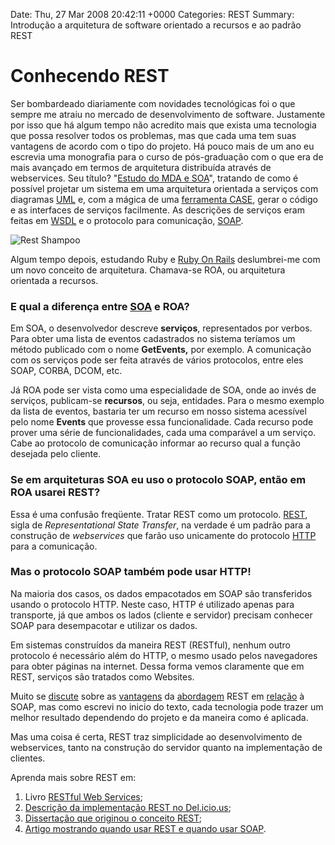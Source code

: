 Date: Thu, 27 Mar 2008 20:42:11 +0000
Categories: REST
Summary: Introdução a arquitetura de software orientado a recursos e ao padrão REST

# Conhecendo REST

Ser bombardeado diariamente com novidades tecnológicas foi o que sempre me atraiu no mercado de desenvolvimento de software. Justamente por isso que há algum tempo não acredito mais que exista uma tecnologia que possa resolver todos os problemas, mas que cada uma tem suas vantagens de acordo com o tipo do projeto. Há pouco mais de um ano eu escrevia uma monografia para o curso de pós-graduação com o que era de mais avançado em termos de arquitetura distribuída através de webservices. Seu título? "[Estudo do MDA e SOA][2]", tratando de como é possível projetar um sistema em uma arquitetura orientada a serviços com diagramas [UML][3] e, com a mágica de uma [ferramenta CASE][4], gerar o código e as interfaces de serviços facilmente. As descrições de serviços eram feitas em [WSDL][5] e o protocolo para comunicação, [SOAP][6].

![Rest Shampoo][1] 

Algum tempo depois, estudando Ruby e [Ruby On Rails][7] deslumbrei-me com um novo conceito de arquitetura. Chamava-se ROA, ou arquitetura orientada a recursos. 

### E qual a diferença entre [SOA][8] e ROA?

Em SOA, o desenvolvedor descreve **serviços**, representados por verbos. Para obter uma lista de eventos cadastrados no sistema teríamos um método publicado com o nome **GetEvents,** por exemplo. A comunicação com os serviços pode ser feita através de vários protocolos, entre eles SOAP, CORBA, DCOM, etc.

Já ROA pode ser vista como uma especialidade de SOA, onde ao invés de serviços, publicam-se **recursos**, ou seja, entidades. Para o mesmo exemplo da lista de eventos, bastaria ter um recurso em nosso sistema acessível pelo nome **Events** que provesse essa funcionalidade. Cada recurso pode prover uma série de funcionalidades, cada uma comparável a um serviço. Cabe ao protocolo de comunicação informar ao recurso qual a função desejada pelo cliente.

### Se em arquiteturas SOA eu uso o protocolo SOAP, então em ROA usarei REST?

Essa é uma confusão freqüente. Tratar REST como um protocolo. [REST][9], sigla de _Representational State Transfer_, na verdade é um padrão para a construção de _webservices_ que farão uso unicamente do protocolo [HTTP][10] para a comunicação. 

### Mas o protocolo SOAP também pode usar HTTP!

Na maioria dos casos, os dados empacotados em SOAP são transferidos usando o protocolo HTTP. Neste caso, HTTP é utilizado apenas para transporte, já que ambos os lados (cliente e servidor) precisam conhecer SOAP para desempacotar e utilizar os dados.

Em sistemas construídos da maneira REST (RESTful), nenhum outro protocolo é necessário além do HTTP, o mesmo usado pelos navegadores para obter páginas na internet. Dessa forma vemos claramente que em REST, serviços são tratados como Websites.

Muito se [discute][11] sobre as [vantagens][12] da [abordagem][13] REST em [relação][14] à SOAP, mas como escrevi no inicio do texto, cada tecnologia pode trazer um melhor resultado dependendo do projeto e da maneira como é aplicada. 

Mas uma coisa é certa, REST traz simplicidade ao desenvolvimento de webservices, tanto na construção do servidor quanto na implementação de clientes.

Aprenda mais sobre REST em:

1. Livro [RESTful Web Services][15];
2. [Descrição da implementação REST no Del.icio.us][16];
3. [Dissertação que originou o conceito REST][17];
4. [Artigo mostrando quando usar REST e quando usar SOAP][18].



[1]: http://flavio.files.wordpress.com/2008/03/rest_shampoo.jpg
[2]: http://www.scribd.com/doc/2371155/Monografia-MDA-e-SOA
[3]: http://pt.wikipedia.org/wiki/UML
[4]: http://pt.wikipedia.org/wiki/Ferramenta_CASE
[5]: http://www.w3.org/TR/wsdl
[6]: http://pt.wikipedia.org/wiki/SOAP
[7]: http://www.rubyonrails.org/
[8]: http://en.wikipedia.org/wiki/Service-oriented_architecture
[9]: http://en.wikipedia.org/wiki/Representational_State_Transfer
[10]: http://en.wikipedia.org/wiki/HTTP
[11]: http://www.innoq.com/blog/st/2006/06/30/rest_vs_soap_oh_no_not_again.html
[12]: http://www.petefreitag.com/item/431.cfm
[13]: http://blpsilva.wordpress.com/2007/11/21/rest-vs-soap/
[14]: http://www.oreillynet.com/pub/wlg/3005
[15]: http://www.oreilly.com/catalog/9780596529260/
[16]: http://www.peej.co.uk/articles/restfully-delicious.html
[17]: http://www.ics.uci.edu/%7Efielding/pubs/dissertation/top.htm
[18]: http://java.sun.com/developer/technicalArticles/WebServices/restful/

